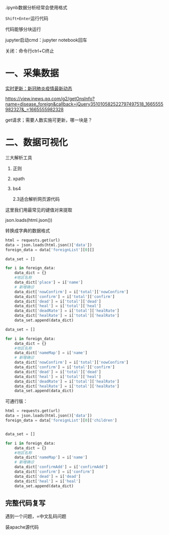 .ipynb数据分析经常会使用格式

`Shift+Enter`运行代码

代码能够分块运行

jupyter启动cmd：jupyter notebook回车

关闭：命令行ctrl+C终止

# 一、采集数据

[实时更新：新冠肺炎疫情最新动态](https://news.qq.com/zt2020/page/feiyan.htm#/)

https://view.inews.qq.com/g2/getOnsInfo?name=disease_foreign&callback=jQuery351010582522797497518_1665555982327&_=1665555982328

get请求；需要人数实施可更新，哪一块是？

# 二、数据可视化

三大解析工具

1. 正则

2. xpath

3. bs4
   
   2.3适合解析网页源代码

这里我们用最常见的键值对来提取

json.loads(html.json())

转换成字典的数据格式

```python
html = requests.get(url)
data = json.loads(html.json()['data'])
foreign_data = data['foreignList'][0][]

data_set = []

for i in foreign_data:
    data_dict = {}
    #地区名称
    data_dict['place'] = i['name']
    # 新增确诊
    data_dict['nowConfirm'] = i['total']['nowConfirm']
    data_dict['confirm'] = i['total']['confirm']
    data_dict['dead'] = i['total']['dead']
    data_dict['heal'] = i['total']['heal']
    data_dict['deadRate'] = i['total']['healRate']
    data_dict['healRate'] = i['total']['healRate']
    data_set.append(data_dict)
```

```python
data_set = []

for i in foreign_data:
    data_dict = {}
    #地区名称
    data_dict['nameMap'] = i['name']
    # 新增确诊
    data_dict['nowConfirm'] = i['total']['nowConfirm']
    data_dict['confirm'] = i['total']['confirm']
    data_dict['dead'] = i['total']['dead']
    data_dict['heal'] = i['total']['heal']
    data_dict['deadRate'] = i['total']['healRate']
    data_dict['healRate'] = i['total']['healRate']
    data_set.append(data_dict)
```

可通行版：

```python
html = requests.get(url)
data = json.loads(html.json()['data'])
foreign_data = data['foreignList'][0]['children']


data_set = []

for i in foreign_data:
    data_dict = {}
    #地区名称
    data_dict['nameMap'] = i['name']
    # 新增确诊
    data_dict['confirmAdd'] = i['confirmAdd']
    data_dict['confirm'] = i['confirm']
    data_dict['dead'] = i['dead']
    data_dict['heal'] = i['heal']
    data_set.append(data_dict)
```

## 完整代码复写

遇到一个问题，=中文乱码问题

装apache源代码
